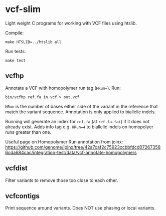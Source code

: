 # vcf-slim

Light weight C programs for working with VCF files using htslib.

Compile:

    make HTSLIB=../htslib all

Run tests:

    make test

## vcfhp

Annotate a VCF with homopolymer run tag (`HRun=`). Run:

    bin/vcfhp ref.fa in.vcf > out.vcf

`HRun` is the number of bases either side of the variant in the reference that
match the variant sequence. Annotation is only applied to biallelic indels.

Running will generate an index for `ref.fa` (at `ref.fa.fai`) if it does not
already exist. Adds info tag e.g. `HRun=4` to biallelic indels on homopolyer
runs greater than one.

Useful page on Homopolymer Run annotation from joinx:
https://github.com/genome/joinx/tree/42a7caf2c75923ccbbfdcd072673586cda684cac/integration-test/data/vcf-annotate-homopolymers

## vcfdist

Filter variants to remove those too close to each other.

## vcfcontigs

Print sequence around variants. Does NOT use phasing or local variants.
